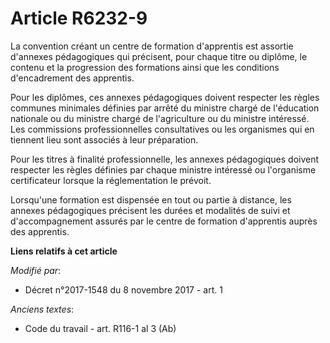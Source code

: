 # Article R6232-9

La convention créant un centre de formation d'apprentis est assortie d'annexes pédagogiques qui précisent, pour chaque titre
ou diplôme, le contenu et la progression des formations ainsi que les conditions d'encadrement des apprentis.

Pour les diplômes, ces annexes pédagogiques doivent respecter les règles communes minimales définies par arrêté du ministre
chargé de l'éducation nationale ou du ministre chargé de l'agriculture ou du ministre intéressé. Les commissions
professionnelles consultatives ou les organismes qui en tiennent lieu sont associés à leur préparation.

Pour les titres à finalité professionnelle, les annexes pédagogiques doivent respecter les règles définies par chaque
ministre intéressé ou l'organisme certificateur lorsque la réglementation le prévoit.

Lorsqu'une formation est dispensée en tout ou partie à distance, les annexes pédagogiques précisent les durées et modalités
de suivi et d'accompagnement assurés par le centre de formation d'apprentis auprès des apprentis.

**Liens relatifs à cet article**

_Modifié par_:

  - Décret n°2017-1548 du 8 novembre 2017 - art. 1

_Anciens textes_:

  - Code du travail - art. R116-1 al 3 (Ab)
